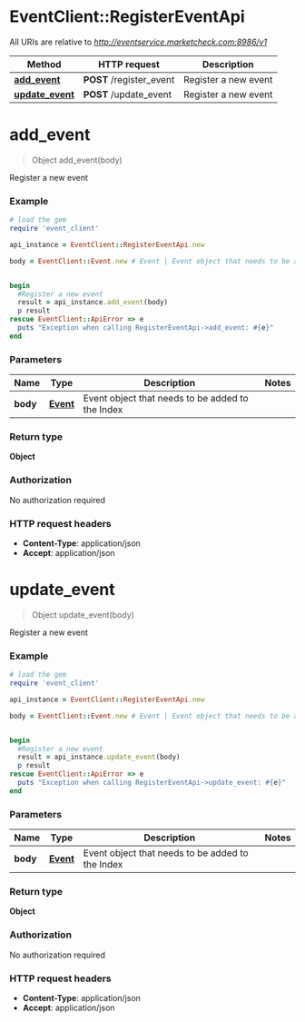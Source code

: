 # EventClient::RegisterEventApi

All URIs are relative to *http://eventservice.marketcheck.com:8986/v1*

Method | HTTP request | Description
------------- | ------------- | -------------
[**add_event**](RegisterEventApi.md#add_event) | **POST** /register_event | Register a new event
[**update_event**](RegisterEventApi.md#update_event) | **POST** /update_event | Register a new event


# **add_event**
> Object add_event(body)

Register a new event



### Example
```ruby
# load the gem
require 'event_client'

api_instance = EventClient::RegisterEventApi.new

body = EventClient::Event.new # Event | Event object that needs to be added to the Index


begin
  #Register a new event
  result = api_instance.add_event(body)
  p result
rescue EventClient::ApiError => e
  puts "Exception when calling RegisterEventApi->add_event: #{e}"
end
```

### Parameters

Name | Type | Description  | Notes
------------- | ------------- | ------------- | -------------
 **body** | [**Event**](Event.md)| Event object that needs to be added to the Index | 

### Return type

**Object**

### Authorization

No authorization required

### HTTP request headers

 - **Content-Type**: application/json
 - **Accept**: application/json



# **update_event**
> Object update_event(body)

Register a new event



### Example
```ruby
# load the gem
require 'event_client'

api_instance = EventClient::RegisterEventApi.new

body = EventClient::Event.new # Event | Event object that needs to be added to the Index


begin
  #Register a new event
  result = api_instance.update_event(body)
  p result
rescue EventClient::ApiError => e
  puts "Exception when calling RegisterEventApi->update_event: #{e}"
end
```

### Parameters

Name | Type | Description  | Notes
------------- | ------------- | ------------- | -------------
 **body** | [**Event**](Event.md)| Event object that needs to be added to the Index | 

### Return type

**Object**

### Authorization

No authorization required

### HTTP request headers

 - **Content-Type**: application/json
 - **Accept**: application/json



